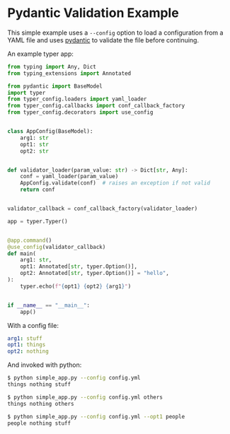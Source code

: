 # Pydantic Validation Example

This simple example uses a `--config` option to load a configuration from a YAML file and uses [pydantic](https://pydantic.dev/) to validate the file before continuing.

An example typer app:
```python title="simple_app.py"
from typing import Any, Dict
from typing_extensions import Annotated

from pydantic import BaseModel
import typer
from typer_config.loaders import yaml_loader
from typer_config.callbacks import conf_callback_factory
from typer_config.decorators import use_config


class AppConfig(BaseModel):
    arg1: str
    opt1: str
    opt2: str


def validator_loader(param_value: str) -> Dict[str, Any]:
    conf = yaml_loader(param_value)
    AppConfig.validate(conf)  # raises an exception if not valid
    return conf


validator_callback = conf_callback_factory(validator_loader)

app = typer.Typer()


@app.command()
@use_config(validator_callback)
def main(
    arg1: str,
    opt1: Annotated[str, typer.Option()],
    opt2: Annotated[str, typer.Option()] = "hello",
):
    typer.echo(f"{opt1} {opt2} {arg1}")


if __name__ == "__main__":
    app()
```

With a config file:

```yaml title="config.yml"
arg1: stuff
opt1: things
opt2: nothing
```

And invoked with python:

```bash
$ python simple_app.py --config config.yml
things nothing stuff

$ python simple_app.py --config config.yml others
things nothing others

$ python simple_app.py --config config.yml --opt1 people
people nothing stuff
```
